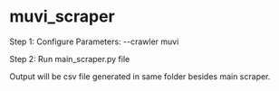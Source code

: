 # muvi_scraper

Step 1: Configure Parameters: --crawler muvi

Step 2: Run main_scraper.py file 

Output will be csv file generated in same folder besides main scraper.
